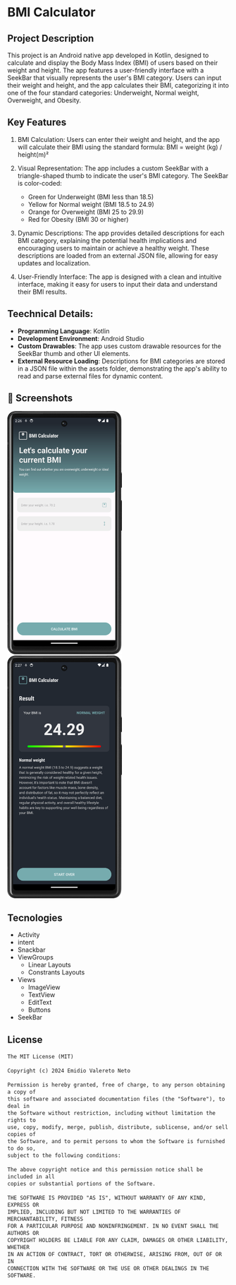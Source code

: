 # BMI Calculator

## Project Description

This project is an Android native app developed in Kotlin, designed to calculate and display the Body Mass Index (BMI) of users based on their weight and height. The app features a user-friendly interface with a SeekBar that visually represents the user's BMI category. Users can input their weight and height, and the app calculates their BMI, categorizing it into one of the four standard categories: Underweight, Normal weight, Overweight, and Obesity.

## Key Features

1. BMI Calculation: Users can enter their weight and height, and the app will calculate their BMI using the standard formula: BMI = weight (kg) / height(m)²
2. Visual Representation: The app includes a custom SeekBar with a triangle-shaped thumb to indicate the user's BMI category. The SeekBar is color-coded:

   - Green for Underweight (BMI less than 18.5)
   - Yellow for Normal weight (BMI 18.5 to 24.9)
   - Orange for Overweight (BMI 25 to 29.9)
   - Red for Obesity (BMI 30 or higher)

3. Dynamic Descriptions: The app provides detailed descriptions for each BMI category, explaining the potential health implications and encouraging users to maintain or achieve a healthy weight. These descriptions are loaded from an external JSON file, allowing for easy updates and localization.
4. User-Friendly Interface: The app is designed with a clean and intuitive interface, making it easy for users to input their data and understand their BMI results.

## Teechnical Details:

- **Programming Language**: Kotlin
- **Development Environment**: Android Studio
- **Custom Drawables**: The app uses custom drawable resources for the SeekBar thumb and other UI elements.
- **External Resource Loading**: Descriptions for BMI categories are stored in a JSON file within the assets folder, demonstrating the app's ability to read and parse external files for dynamic content.


## :camera_flash: Screenshots
<!-- You can add more screenshots here if you like -->

<div class="flex">
   <img src="./app/src/main/assets/docs/app_screenshot_home.png" width="260" />
   <img src="./app/src/main/assets/docs/app_screenshot_result.png" width="260" />
</div>

## Tecnologies

- Activity
- intent
- Snackbar
- ViewGroups
  - Linear Layouts
  - Constrants Layouts
- Views
  - ImageView
  - TextView
  - EditText
  - Buttons
- SeekBar

## License

```
The MIT License (MIT)

Copyright (c) 2024 Emidio Valereto Neto

Permission is hereby granted, free of charge, to any person obtaining a copy of
this software and associated documentation files (the "Software"), to deal in
the Software without restriction, including without limitation the rights to
use, copy, modify, merge, publish, distribute, sublicense, and/or sell copies of
the Software, and to permit persons to whom the Software is furnished to do so,
subject to the following conditions:

The above copyright notice and this permission notice shall be included in all
copies or substantial portions of the Software.

THE SOFTWARE IS PROVIDED "AS IS", WITHOUT WARRANTY OF ANY KIND, EXPRESS OR
IMPLIED, INCLUDING BUT NOT LIMITED TO THE WARRANTIES OF MERCHANTABILITY, FITNESS
FOR A PARTICULAR PURPOSE AND NONINFRINGEMENT. IN NO EVENT SHALL THE AUTHORS OR
COPYRIGHT HOLDERS BE LIABLE FOR ANY CLAIM, DAMAGES OR OTHER LIABILITY, WHETHER
IN AN ACTION OF CONTRACT, TORT OR OTHERWISE, ARISING FROM, OUT OF OR IN
CONNECTION WITH THE SOFTWARE OR THE USE OR OTHER DEALINGS IN THE SOFTWARE.
```
